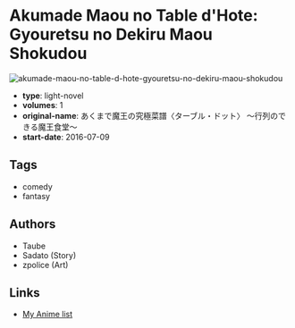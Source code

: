 # Akumade Maou no Table d'Hote: Gyouretsu no Dekiru Maou Shokudou

![akumade-maou-no-table-d-hote-gyouretsu-no-dekiru-maou-shokudou](https://cdn.myanimelist.net/images/manga/1/180895.jpg)

-   **type**: light-novel
-   **volumes**: 1
-   **original-name**: あくまで魔王の究極菜譜〈ターブル・ドット〉 ～行列のできる魔王食堂～
-   **start-date**: 2016-07-09

## Tags

-   comedy
-   fantasy

## Authors

-   Taube
-   Sadato (Story)
-   zpolice (Art)

## Links

-   [My Anime list](https://myanimelist.net/manga/99653/Akumade_Maou_no_Table_dHote__Gyouretsu_no_Dekiru_Maou_Shokudou)
